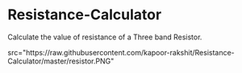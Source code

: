 # Resistance-Calculator
Calculate the value of resistance of a Three band Resistor.
<html>
<head>
<title></title>
</head>
<body>
<img>src="https://raw.githubusercontent.com/kapoor-rakshit/Resistance-Calculator/master/resistor.PNG"</img>
</body>
